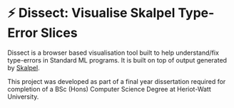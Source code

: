 # :zap: Dissect: Visualise Skalpel Type-Error Slices

Dissect is a browser based visualisation tool built to help understand/fix type-errors in Standard ML programs.
It is built on top of output generated by [Skalpel](https://github.com/ultra-group/skalpel).

This project was developed as part of a final year dissertation required for completion of a BSc (Hons) Computer Science Degree at Heriot-Watt University.

